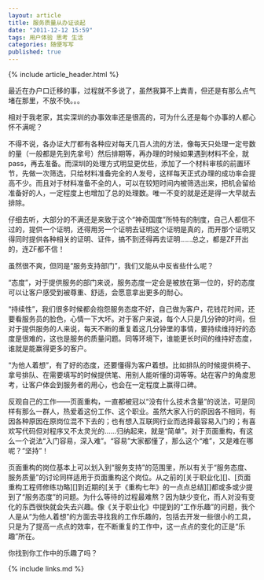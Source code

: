 ```yaml
---
layout: article
title: 服务质量从办证谈起
date: "2011-12-12 15:59"
tags: 用户体验 思考 生活
categories: 随便写写
published: true
---
```



{% include article_header.html %}

最近在办户口迁移的事，过程就不多说了，虽然我算不上粪青，但还是有那么点气堵在那里，不放不快。。。

相对于我老家，其实深圳的办事效率还是很高的，可为什么还是每个办事的人都心怀不满呢？

不得不说，各办证大厅都有各种应对每天几百人流的方法，像每天只处理一定号数的量（一般都是先到先拿号）然后排期等，再办理的时候如果遇到材料不全，就pass，再去准备。而深圳的处理方式明显更优些，添加了一个材料审核的前置环节，先做一次筛选，只给材料准备完全的人发号，这样每天正式办理的成功率会提高不少。而且对于材料准备不全的人，可以在较短时间内被筛选出来，把机会留给准备好的人，一定程度上也增加了总的处理数。唯一不变的就是还是得一大早就去排除。

仔细去听，大部分的不满还是来致于这个“神奇国度”所特有的制度，自己人都信不过的，提供一个证明，还得用另一个证明去证明这个证明是真的，而开那个证明又得同时提供各种相关的证明、证件，搞不到还得再去证明……总之，都是ZF开出的，连ZF都不信！

虽然很不爽，但同是“服务支持部门”，我们又能从中反省些什么呢？

“态度”，对于提供服务的部门来说，服务态度一定会是被放在第一位的，好的态度可以让客户感受到被尊重、舒适，会愿意拿出更多的耐心。

“持续性”，我们很多时候都会抱怨服务态度不好，自己做为客户，花钱花时间，还要看服务员的脸色，心情一下大坏。对于客户来说，每个人只是几分钟的时间，但对于提供服务的人来说，每天不断的重复着这几分钟里的事情，要持续维持好的态度是很难的，这也是服务的质量问题。同等环境下，谁能更长时间的维持好态度，谁就是能赢得更多的客户。

“为他人着想”，有了好的态度，还要懂得为客户着想。比如排队的时候提供椅子、拿号排队、在需要填写的时候提供笔、用别人能听懂的词等等。站在客户的角度思考，让客户体会到服务者的用心，也会在一定程度上赢得口碑。

反观自己的工作——页面重构，一直都被冠以“没有什么技术含量”的说法，可是同样有那么一群人，热爱着这份工作、这个职业。虽然大家入行的原因各不相同，有因各种原因在原岗位混不下去的；也有想入互联网行业而选择最容易入门的；有喜欢写代码但对程序又不太灵光的……归纳起来，就是“简单”。对于页面重构，有这么一个说法“入门容易，深入难”。“容易”大家都懂了，那么这个“难”，又是难在哪呢？“坚持”！

页面重构的岗位基本上可以划入到“服务支持”的范围里，所以有关于“服务态度、服务质量”的讨论同样适用于页面重构这个岗位。从之前的[关于职业化][]、[页面重构工程师修练功略][]到近期的[关于《重构七年》的一点点总结][]都或多或少提到了“服务态度”的问题。为什么等待的过程最难熬？因为缺少变化，而人对没有变化的东西很快就会失去兴趣。像《关于职业化》中提到的“工作乐趣”的问题，我个人是从“为他人着想”的方面去寻找我的工作乐趣的，包括去开发一些很小的工具，只是为了提高一点点的效率，在不断重复的工作中，这一点点的变化的正是“乐趣”所在。

你找到你工作中的乐趣了吗？

{% include links.md %}